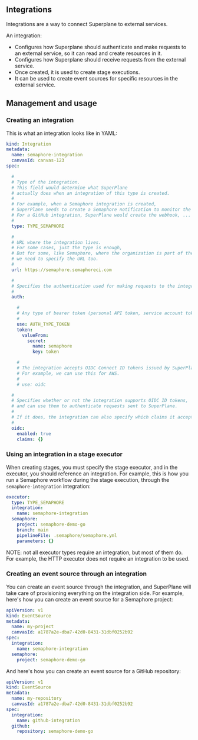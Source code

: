 ## Integrations

Integrations are a way to connect Superplane to external services.

An integration:
- Configures how Superplane should authenticate and make requests to an external service, so it can read and create resources in it.
- Configures how Superplane should receive requests from the external service.
- Once created, it is used to create stage executions.
- It can be used to create event sources for specific resources in the external service.

## Management and usage

### Creating an integration

This is what an integration looks like in YAML:

```yaml
kind: Integration
metadata:
  name: semaphore-integration
  canvasId: canvas-123
spec:

  #
  # Type of the integration.
  # This field would determine what SuperPlane
  # actually does when an integration of this type is created.
  #
  # For example, when a Semaphore integration is created,
  # SuperPlane needs to create a Semaphore notification to monitor the result of executions.
  # For a GitHub integration, SuperPlane would create the webhook, ...
  #
  type: TYPE_SEMAPHORE

  #
  # URL where the integration lives.
  # For some cases, just the type is enough,
  # But for some, like Semaphore, where the organization is part of the URL,
  # we need to specify the URL too.
  #
  url: https://semaphore.semaphoreci.com

  #
  # Specifies the authentication used for making requests to the integration.
  #
  auth:

    #
    # Any type of bearer token (personal API token, service account token, ...).
    #
    use: AUTH_TYPE_TOKEN
    token:
      valueFrom:
        secret:
          name: semaphore
          key: token

    #
    # The integration accepts OIDC Connect ID tokens issued by SuperPlane.
    # For example, we can use this for AWS.
    #
    # use: oidc

  #
  # Specifies whether or not the integration supports OIDC ID tokens,
  # and can use them to authenticate requests sent to SuperPlane.
  #
  # If it does, the integration can also specify which claims it accepts.
  #
  oidc:
    enabled: true
    claims: {}
```

### Using an integration in a stage executor

When creating stages, you must specify the stage executor, and in the executor, you should reference an integration. For example, this is how you run a Semaphore workflow during the stage execution, through the `semaphore-integration` integration:

```yaml
executor:
  type: TYPE_SEMAPHORE
  integration:
    name: semaphore-integration
  semaphore:
    project: semaphore-demo-go
    branch: main
    pipelineFile: .semaphore/semaphore.yml
    parameters: {}
```

NOTE: not all executor types require an integration, but most of them do. For example, the HTTP executor does not require an integration to be used.

### Creating an event source through an integration

You can create an event source through the integration, and SuperPlane will take care of provisioning everything on the integration side. For example, here's how you can create an event source for a Semaphore project:

```yaml
apiVersion: v1
kind: EventSource
metadata:
  name: my-project
  canvasId: a1787a2e-dba7-42d0-8431-31dbf0252b92
spec:
  integration:
    name: semaphore-integration
  semaphore:
    project: semaphore-demo-go
```

And here's how you can create an event source for a GitHub repository:

```yaml
apiVersion: v1
kind: EventSource
metadata:
  name: my-repository
  canvasId: a1787a2e-dba7-42d0-8431-31dbf0252b92
spec:
  integration:
    name: github-integration
  github:
    repository: semaphore-demo-go
```
